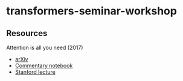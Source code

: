 # transformers-seminar-workshop

## Resources

Attention is all you need (2017)
 - [arXiv](https://arxiv.org/pdf/1706.03762.pdf)
 - [Commentary notebook](http://nlp.seas.harvard.edu/annotated-transformer/)
 - [Stanford lecture](https://youtu.be/5vcj8kSwBCY)